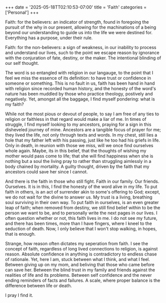 +++
date = '2025-05-18TT02:10:53-07:00'
title = 'Faith'
categories = ['Personal']
+++

Faith: for the believers: an indicator of strength, found in foregoing the pursuit of the why in our present, allowing for the machinations of a being beyond our understanding to guide us into the life we were destined for. Everything has a purpose, under their rule.

Faith: for the non-believers: a sign of weakness, in our inability to process and understand our lives, such to the point we escape reason by ignorance with the conjuration of fate, destiny, or the maker. The intentional blinding of our self thought. 

The word is so entangled with religion in our langauge, to the point that I feel we miss the essence of its definition: to have trust or confidence in someone or something. This is no fault in us, faith has been hand in hand with religion since recorded human history, and the honesty of the word's nature has been muddled by those who practice theology, postively and negatively. Yet, amongst all the baggage, I find myself pondering: what is my faith?

While not the most pious or devout of people, to say I am free of any ties to religion or faithless in that regard would make a liar of me. In times of struggle, I find myself looking to my ancestors, praying for a sign in this disheveled journey of mine. Ancestors are a tangible focus of prayer for me; they lived the life, not only through texts and words. In my chest, still lies a hole that my father left with his passing, just like he too had his griefs in life. Only in death, in reunion with those we miss, will we once find ourselves whole again. Maybe, its in this belief, that the thoughts of wishing my mother would pass come to life; that she will find happiness when she is nothing but a soul the living pray to rather than struggling aimlessly in a body chained by mortality. A guilty thought, driven by the faith that my ancestors could save her since I cannot. 

And there is the faith in those who still fight. Faith in our family. Our friends. Ourselves. It is in this, I find the honesty of the word alive in my life. To put faith in others, is an act of surrender akin to some's offering to God; except, we do not wait for the divine to answer us. My trust is a living, breathing soul surviving in their own way. To put faith in ourselves, is an even greater leap of faith; when removed from destiny, we still find belief within to be the person we want to be, and to personally write the next pages in our lives. I often question whether or not, this faith lives in me. I do not see my future, and there has been times, more than I have fingers, where I kneel to the seduction of death. Now, I only believe that I won't stop walking, in hopes, that is enough. 

Strange, how reason often dictates my seperation from faith. I see the concept of faith, regardless of long lived connections to religion, is against reason. Absolute confidence in anything is contradictory to endless chase of rationale. Yet, here I am, stuck between what I think, and what I feel. Between giving up on my mom, and beliving that those who came before can save her. Between the blind trust in my family and friends against the realities of life and its problems. Between self confidence and the never ending reminders of facts and failures. A scale, where proper balance is the difference between life or death.  

I pray I find it. 

